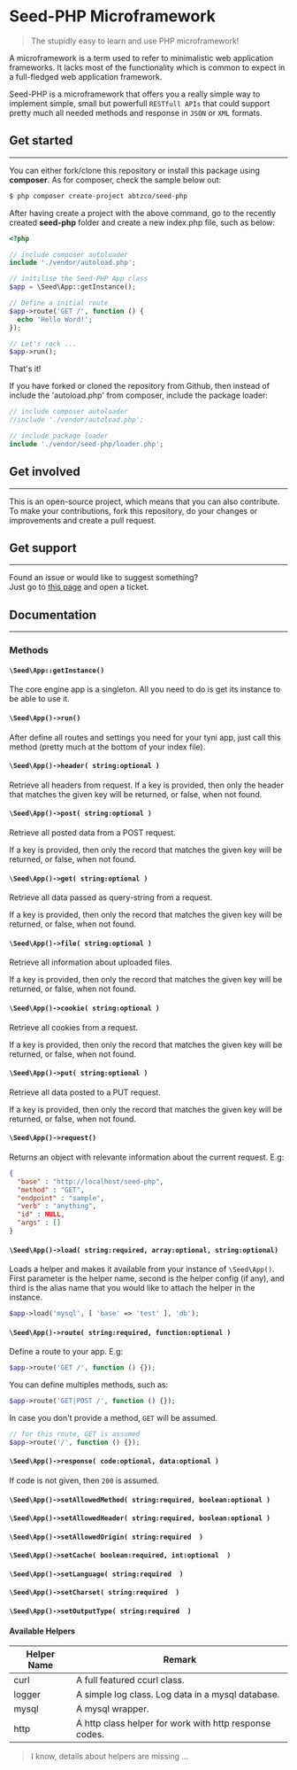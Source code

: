 # Seed-PHP Microframework

> The stupidly easy to learn and use PHP microframework!

A microframework is a term used to refer to minimalistic web 
application frameworks. It lacks most of the functionality which 
is common to expect in a full-fledged web application framework.

Seed-PHP is a microframework that offers you a really simple way 
to implement simple, small but powerfull ```RESTfull APIs``` that could 
support pretty much all needed methods and response in ```JSON``` or ```XML``` 
formats. 


## Get started 
---

You can either fork/clone this repository or install this package using 
**composer**. As for composer, check the sample below out:

```sh
$ php composer create-project abtzco/seed-php 
```

After having create a project with the above command, go to the 
recently created **seed-php** folder and create a new index.php file, 
such as below:

```php
<?php 

// include composer autoloader
include './vendor/autoload.php';

// initilise the Seed-PHP App class
$app = \Seed\App::getInstance();

// Define a initial route 
$app->route('GET /', function () {
  echo 'Hello Word!';
});

// Let's rock ...
$app->run();

```

That's it!

If you have forked or cloned the repository from Github, then instead of 
include the 'autoload.php' from composer, include the package loader:

```php
// include composer autoloader
//include './vendor/autoload.php';

// include package loader
include './vendor/seed-php/loader.php';

```


## Get involved
---

This is an open-source project, which means that you can also contribute. 
To make your contributions, fork this repository, do your changes or 
improvements and create a pull request.


## Get support
---

Found an issue or would like to suggest something? <br>
Just go to [this page](https://github.com/AbtzCo/seed-php/issues) and 
open a ticket.

## Documentation
---

### Methods 

#### ```\Seed\App::getInstance()```

The core engine app is a singleton. All you need to do 
is get its instance to be able to use it.

#### ```\Seed\App()->run()```

After define all routes and settings you need for your 
tyni app, just call this method (pretty much at the bottom 
of your index file).

#### ```\Seed\App()->header( string:optional )```

Retrieve all headers from request. If a key is provided, 
then only the header that matches the given key will be 
returned, or false, when not found.

#### ```\Seed\App()->post( string:optional )```

Retrieve all posted data from a POST request. 

If a key is provided, then only the record that 
matches the given key will be returned, or false, 
when not found.

#### ```\Seed\App()->get( string:optional )```

Retrieve all data passed as query-string from a request. 

If a key is provided, then only the record that 
matches the given key will be returned, or false, 
when not found.

#### ```\Seed\App()->file( string:optional )```

Retrieve all information about uploaded files. 

If a key is provided, then only the record that 
matches the given key will be returned, or false, 
when not found.

#### ```\Seed\App()->cookie( string:optional )```

Retrieve all cookies from a request. 

If a key is provided, then only the record that 
matches the given key will be returned, or false, 
when not found.

#### ```\Seed\App()->put( string:optional )```

Retrieve all data posted to a PUT request. 

If a key is provided, then only the record that 
matches the given key will be returned, or false, 
when not found.

#### ```\Seed\App()->request()```

Returns an object with relevante information about 
the current request. E.g:

```json
{
  "base" : "http://localhost/seed-php",
  "method" : "GET",
  "endpoint" : "sample",
  "verb" : "anything",
  "id" : NULL,
  "args" : []
}
```

#### ```\Seed\App()->load( string:required, array:optional, string:optional)```

Loads a helper and makes it available from your instance 
of ```\Seed\App()```. First parameter is the helper name,
second is the helper config (if any), and third is the alias 
name that you would like to attach the helper in the instance.

```php
$app->load('mysql', [ 'base' => 'test' ], 'db');
```

#### ```\Seed\App()->route( string:required, function:optional )```

Define a route to your app. E.g:

```php
$app->route('GET /', function () {});
```

You can define multiples methods, such as:

```php
$app->route('GET|POST /', function () {});
```

In case you don't provide a method, ```GET``` will be assumed.

```php
// for this route, GET is assumed
$app->route('/', function () {});
```

#### ```\Seed\App()->response( code:optional, data:optional )```

If code is not given, then ```200``` is assumed.


#### ```\Seed\App()->setAllowedMethod( string:required, boolean:optional )```

#### ```\Seed\App()->setAllowedHeader( string:required, boolean:optional )```

#### ```\Seed\App()->setAllowedOrigin( string:required  )```

#### ```\Seed\App()->setCache( boolean:required, int:optional  )```

#### ```\Seed\App()->setLanguage( string:required  )```

#### ```\Seed\App()->setCharset( string:required  )```

#### ```\Seed\App()->setOutputType( string:required  )```


#### Available Helpers

| Helper Name | Remark |
| ------------| ------ |
| curl        | A full featured ccurl class. |
| logger      | A simple log class. Log data in a mysql database. |
| mysql       | A mysql wrapper. |
| http        | A http class helper for work with http response codes. |

> I know, details about helpers are missing ...
